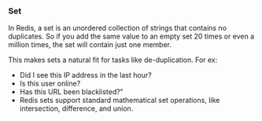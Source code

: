 ### Set
In Redis, a set is an unordered collection of strings that contains no duplicates. So if you add the same value to an empty set 20 times or even a million times, the set will contain just one member.

This makes sets a natural fit for tasks like de-duplication. For ex:
* Did I see this IP address in the last hour?
* Is this user online?
* Has this URL been blacklisted?" 
* Redis sets support standard mathematical set operations, like intersection, difference, and union.
